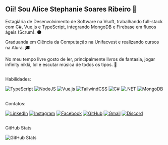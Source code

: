 ## Oii! Sou Alice Stephanie Soares Ribeiro 🌸

Estagiária de Desenvolvimento de Software na Vsoft, trabalhando full-stack com C#, Vue.js e TypeScript, integrando MongoDB e Firebase em fluxos ágeis (Scrum). :new_moon:

Graduanda em Ciência da Computação na Unifacvest e realizando cursos na Alura. :mortar_board:

No meu tempo livre gosto de ler, principalmente livros de fantasia, jogar infinity nikki, lol e escutar música de todos os tipos. 🌌

##
Habilidades: 

![TypeScript](https://img.shields.io/badge/typescript-%23007ACC.svg?style=for-the-badge&logo=typescript&logoColor=white)
![NodeJS](https://img.shields.io/badge/node.js-6DA55F?style=for-the-badge&logo=node.js&logoColor=white)
![Vue.js](https://img.shields.io/badge/vuejs-%2335495e.svg?style=for-the-badge&logo=vuedotjs&logoColor=%234FC08D)
![TailwindCSS](https://img.shields.io/badge/tailwindcss-%2338B2AC.svg?style=for-the-badge&logo=tailwind-css&logoColor=white)
![C#](https://img.shields.io/badge/C%23-239120?style=for-the-badge&logo=c-sharp&logoColor=white)
![.NET](https://img.shields.io/badge/.NET-5C2D91?style=for-the-badge&logo=.net&logoColor=white)
![MongoDB](https://img.shields.io/badge/MongoDB-%234ea94b.svg?style=for-the-badge&logo=mongodb&logoColor=white)

##
Contatos:

[![LinkedIn](https://img.shields.io/badge/LinkedIn-0077B5?style=for-the-badge&logo=linkedin&logoColor=white)](https://www.linkedin.com/in/alice-stephanie-soares-ribeiro/)
[![Instagram](https://img.shields.io/badge/-Instagram-%23E4405F?style=for-the-badge&logo=instagram&logoColor=white)](https://www.instagram.com/alicessr1/)
[![Facebook](https://img.shields.io/badge/Facebook-1877F2?style=for-the-badge&logo=facebook&logoColor=white)](https://www.facebook.com/alice.ribeiro.3705?locale=pt_BR)
[![GitHub](https://img.shields.io/badge/GitHub-100000?style=for-the-badge&logo=github&logoColor=white)](https://github.com/Alicessr13)
[![Gmail](https://img.shields.io/badge/Gmail-333333?style=for-the-badge&logo=gmail&logoColor=red)](mailto:alicessr12@gmail.com)
[![Discord](https://img.shields.io/badge/Discord-7289DA?style=for-the-badge&logo=discord&logoColor=white)](https://discord.com/channels/@alicessr/)
##
GitHub Stats
 
![GitHub Stats](https://github-readme-stats.vercel.app/api?username=Alicessr13&theme=transparent&bg_color=FFC4C4&border_color=904C77&show_icons=true&icon_color=A10035&title_color=A10035&text_color=A10035)
<!--![Top Langs](https://github-readme-stats-git-masterrstaa-rickstaa.vercel.app/api/top-langs/?username=Alicessr13&layout=compact&bg_color=FFC4C4&border_color=904C77&title_color=A10035&text_color=A10035)-->


